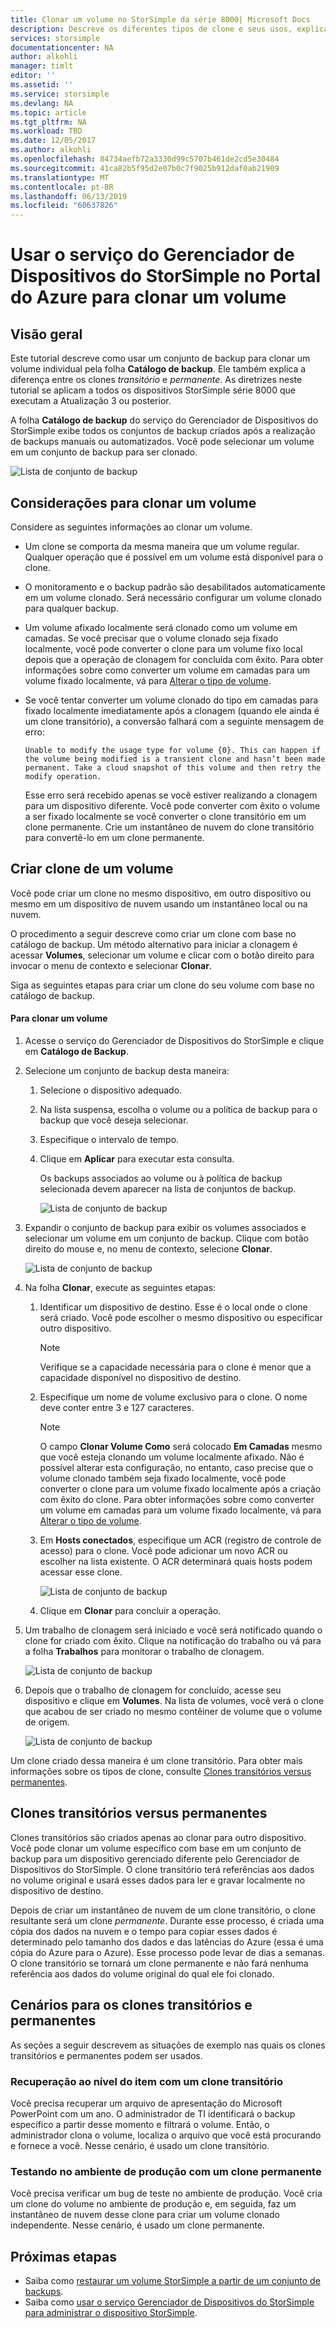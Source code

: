 ```yaml
---
title: Clonar um volume no StorSimple da série 8000| Microsoft Docs
description: Descreve os diferentes tipos de clone e seus usos, explicando como usar um conjunto de backup para clonar um volume individual em um dispositivo StorSimple da série 8000.
services: storsimple
documentationcenter: NA
author: alkohli
manager: timlt
editor: ''
ms.assetid: ''
ms.service: storsimple
ms.devlang: NA
ms.topic: article
ms.tgt_pltfrm: NA
ms.workload: TBD
ms.date: 12/05/2017
ms.author: alkohli
ms.openlocfilehash: 84734aefb72a3330d99c5707b461de2cd5e30484
ms.sourcegitcommit: 41ca82b5f95d2e07b0c7f9025b912daf0ab21909
ms.translationtype: MT
ms.contentlocale: pt-BR
ms.lasthandoff: 06/13/2019
ms.locfileid: "60637826"
---
```

# <a name="use-the-storsimple-device-manager-service-in-azure-portal-to-clone-a-volume"></a>Usar o serviço do Gerenciador de Dispositivos do StorSimple no Portal do Azure para clonar um volume

## <a name="overview"></a>Visão geral

Este tutorial descreve como usar um conjunto de backup para clonar um volume individual pela folha **Catálogo de backup**. Ele também explica a diferença entre os clones *transitório* e *permanente*. As diretrizes neste tutorial se aplicam a todos os dispositivos StorSimple série 8000 que executam a Atualização 3 ou posterior.

A folha **Catálogo de backup** do serviço do Gerenciador de Dispositivos do StorSimple exibe todos os conjuntos de backup criados após a realização de backups manuais ou automatizados. Você pode selecionar um volume em um conjunto de backup para ser clonado.

 ![Lista de conjunto de backup](./media/storsimple-8000-clone-volume-u2/bucatalog.png)

## <a name="considerations-for-cloning-a-volume"></a>Considerações para clonar um volume

Considere as seguintes informações ao clonar um volume.

- Um clone se comporta da mesma maneira que um volume regular. Qualquer operação que é possível em um volume está disponível para o clone.

- O monitoramento e o backup padrão são desabilitados automaticamente em um volume clonado. Será necessário configurar um volume clonado para qualquer backup.

- Um volume afixado localmente será clonado como um volume em camadas. Se você precisar que o volume clonado seja fixado localmente, você pode converter o clone para um volume fixo local depois que a operação de clonagem for concluída com êxito. Para obter informações sobre como converter um volume em camadas para um volume fixado localmente, vá para [Alterar o tipo de volume](storsimple-8000-manage-volumes-u2.md#change-the-volume-type).

- Se você tentar converter um volume clonado do tipo em camadas para fixado localmente imediatamente após a clonagem (quando ele ainda é um clone transitório), a conversão falhará com a seguinte mensagem de erro:

    `Unable to modify the usage type for volume {0}. This can happen if the volume being modified is a transient clone and hasn’t been made permanent. Take a cloud snapshot of this volume and then retry the modify operation.`

    Esse erro será recebido apenas se você estiver realizando a clonagem para um dispositivo diferente. Você pode converter com êxito o volume a ser fixado localmente se você converter o clone transitório em um clone permanente. Crie um instantâneo de nuvem do clone transitório para convertê-lo em um clone permanente.

## <a name="create-a-clone-of-a-volume"></a>Criar clone de um volume

Você pode criar um clone no mesmo dispositivo, em outro dispositivo ou mesmo em um dispositivo de nuvem usando um instantâneo local ou na nuvem.

O procedimento a seguir descreve como criar um clone com base no catálogo de backup.  Um método alternativo para iniciar a clonagem é acessar **Volumes**, selecionar um volume e clicar com o botão direito para invocar o menu de contexto e selecionar **Clonar**.

Siga as seguintes etapas para criar um clone do seu volume com base no catálogo de backup.

#### <a name="to-clone-a-volume"></a>Para clonar um volume

1. Acesse o serviço do Gerenciador de Dispositivos do StorSimple e clique em **Catálogo de Backup**.

2. Selecione um conjunto de backup desta maneira:
   
   1. Selecione o dispositivo adequado.
   2. Na lista suspensa, escolha o volume ou a política de backup para o backup que você deseja selecionar.
   3. Especifique o intervalo de tempo.
   4. Clique em **Aplicar** para executar esta consulta.

      Os backups associados ao volume ou à política de backup selecionada devem aparecer na lista de conjuntos de backup.
   
      ![Lista de conjunto de backup](./media/storsimple-8000-clone-volume-u2/bucatalog.png)
     
3. Expandir o conjunto de backup para exibir os volumes associados e selecionar um volume em um conjunto de backup. Clique com botão direito do mouse e, no menu de contexto, selecione **Clonar**.

   ![Lista de conjunto de backup](./media/storsimple-8000-clone-volume-u2/clonevol3b.png) 

3. Na folha **Clonar**, execute as seguintes etapas:
   
   1. Identificar um dispositivo de destino. Esse é o local onde o clone será criado. Você pode escolher o mesmo dispositivo ou especificar outro dispositivo.

      > [!NOTE]
      > Verifique se a capacidade necessária para o clone é menor que a capacidade disponível no dispositivo de destino.
       
   2. Especifique um nome de volume exclusivo para o clone. O nome deve conter entre 3 e 127 caracteres.
      
       > [!NOTE]
       > O campo **Clonar Volume Como** será colocado **Em Camadas** mesmo que você esteja clonando um volume localmente afixado. Não é possível alterar esta configuração, no entanto, caso precise que o volume clonado também seja fixado localmente, você pode converter o clone para um volume fixado localmente após a criação com êxito do clone. Para obter informações sobre como converter um volume em camadas para um volume fixado localmente, vá para [Alterar o tipo de volume](storsimple-8000-manage-volumes-u2.md#change-the-volume-type).
          
   3. Em **Hosts conectados**, especifique um ACR (registro de controle de acesso) para o clone. Você pode adicionar um novo ACR ou escolher na lista existente. O ACR determinará quais hosts podem acessar esse clone.
      
       ![Lista de conjunto de backup](./media/storsimple-8000-clone-volume-u2/clonevol3a.png) 

   4. Clique em **Clonar** para concluir a operação.

4. Um trabalho de clonagem será iniciado e você será notificado quando o clone for criado com êxito. Clique na notificação do trabalho ou vá para a folha **Trabalhos** para monitorar o trabalho de clonagem.

    ![Lista de conjunto de backup](./media/storsimple-8000-clone-volume-u2/clonevol5.png)

7. Depois que o trabalho de clonagem for concluído, acesse seu dispositivo e clique em **Volumes**. Na lista de volumes, você verá o clone que acabou de ser criado no mesmo contêiner de volume que o volume de origem.

    ![Lista de conjunto de backup](./media/storsimple-8000-clone-volume-u2/clonevol6.png)

Um clone criado dessa maneira é um clone transitório. Para obter mais informações sobre os tipos de clone, consulte [Clones transitórios versus permanentes](#transient-vs-permanent-clones).


## <a name="transient-vs-permanent-clones"></a>Clones transitórios versus permanentes
Clones transitórios são criados apenas ao clonar para outro dispositivo. Você pode clonar um volume específico com base em um conjunto de backup para um dispositivo gerenciado diferente pelo Gerenciador de Dispositivos do StorSimple. O clone transitório terá referências aos dados no volume original e usará esses dados para ler e gravar localmente no dispositivo de destino.

Depois de criar um instantâneo de nuvem de um clone transitório, o clone resultante será um clone *permanente*. Durante esse processo, é criada uma cópia dos dados na nuvem e o tempo para copiar esses dados é determinado pelo tamanho dos dados e das latências do Azure (essa é uma cópia do Azure para o Azure). Esse processo pode levar de dias a semanas. O clone transitório se tornará um clone permanente e não fará nenhuma referência aos dados do volume original do qual ele foi clonado.

## <a name="scenarios-for-transient-and-permanent-clones"></a>Cenários para os clones transitórios e permanentes
As seções a seguir descrevem as situações de exemplo nas quais os clones transitórios e permanentes podem ser usados.

### <a name="item-level-recovery-with-a-transient-clone"></a>Recuperação ao nível do item com um clone transitório
Você precisa recuperar um arquivo de apresentação do Microsoft PowerPoint com um ano. O administrador de TI identificará o backup específico a partir desse momento e filtrará o volume. Então, o administrador clona o volume, localiza o arquivo que você está procurando e fornece a você. Nesse cenário, é usado um clone transitório.

### <a name="testing-in-the-production-environment-with-a-permanent-clone"></a>Testando no ambiente de produção com um clone permanente
Você precisa verificar um bug de teste no ambiente de produção. Você cria um clone do volume no ambiente de produção e, em seguida, faz um instantâneo de nuvem desse clone para criar um volume clonado independente. Nesse cenário, é usado um clone permanente.

## <a name="next-steps"></a>Próximas etapas
* Saiba como [restaurar um volume StorSimple a partir de um conjunto de backups](storsimple-8000-restore-from-backup-set-u2.md).
* Saiba como [usar o serviço Gerenciador de Dispositivos do StorSimple para administrar o dispositivo StorSimple](storsimple-8000-manager-service-administration.md).

